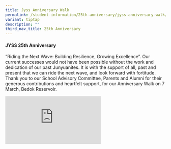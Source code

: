```yaml
---
title: Jyss Anniversary Walk
permalink: /student-information/25th-anniversary/jyss-anniversary-walk/
variant: tiptap
description: ""
third_nav_title: 25th Anniversary
---
```

<h4>JYSS 25th Anniversary</h4>
<p>“Riding the Next Wave: Building Resilience, Growing Excellence”. Our current
successes would not have been possible without the work and dedication
of our past Junyuanites. It is with the support of all, past and present
that we can ride the next wave, and look forward with fortitude. Thank
you to our School Advisory Committee, Parents and Alumni for their generous
contributions and heartfelt support, for our Anniversary Walk on 7 March,
Bedok Reservoir.</p>
<div class="iframe-wrapper">
<iframe allowfullscreen="true" frameborder="0" src="https://www.youtube.com/embed/CbsAuqqTKak?si=HjlqNmBfwHEwVBH7"></iframe>
</div>
<p></p>